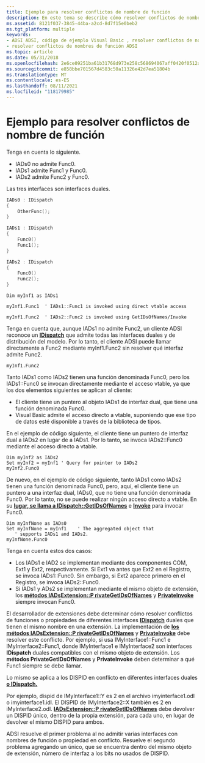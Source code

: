 ```yaml
---
title: Ejemplo para resolver conflictos de nombre de función
description: En este tema se describe cómo resolver conflictos de nombres de función al crear una extensión para ADSI.
ms.assetid: 8121f037-3845-44ba-a2cd-8d7f15e0beb2
ms.tgt_platform: multiple
keywords:
- ADSI ADSI, código de ejemplo Visual Basic , resolver conflictos de nombres de función
- resolver conflictos de nombres de función ADSI
ms.topic: article
ms.date: 05/31/2018
ms.openlocfilehash: 2e6ce09251ba61b31768d973e258c568694067aff0420f0512a13913bb6fce90
ms.sourcegitcommit: e858bbe701567d4583c50a11326e42d7ea51804b
ms.translationtype: MT
ms.contentlocale: es-ES
ms.lasthandoff: 08/11/2021
ms.locfileid: "118179985"
---
```

# <a name="example-for-resolving-function-name-conflicts"></a>Ejemplo para resolver conflictos de nombre de función

Tenga en cuenta lo siguiente.

-   IADs0 no admite Func0.
-   IADs1 admite Func1 y Func0.
-   IADs2 admite Func2 y Func0.

Las tres interfaces son interfaces duales.


```C++
IADs0 : IDispatch
{
    OtherFunc();
}

IADs1 : IDispatch
{
    Func0() 
    Func1();
}

IADs2 : IDispatch
{
    Func0()
    Func2();
}
```




```VB
Dim myInf1 as IADs1
 
myInf1.Func1  ' IADs1::Func1 is invoked using direct vtable access 
 
myInf1.Func2  ' IADs2::Func2 is invoked using GetIDsOfNames/Invoke
```



Tenga en cuenta que, aunque IADs1 no admite Func2, un cliente ADSI reconoce un [**IDispatch**](/windows/win32/api/oaidl/nn-oaidl-idispatch) que admite todas las interfaces duales y de distribución del modelo. Por lo tanto, el cliente ADSI puede llamar directamente a Func2 mediante myInf1.Func2 sin resolver qué interfaz admite Func2.


```VB
myInf1.Func2
```



Tanto IADs1 como IADs2 tienen una función denominada Func0, pero los IADs1::Func0 se invocan directamente mediante el acceso vtable, ya que los dos elementos siguientes se aplican al cliente:

-   El cliente tiene un puntero al objeto IADs1 de interfaz dual, que tiene una función denominada Func0.
-   Visual Basic admite el acceso directo a vtable, suponiendo que ese tipo de datos esté disponible a través de la biblioteca de tipos.

En el ejemplo de código siguiente, el cliente tiene un puntero de interfaz dual a IADs2 en lugar de a IADs1. Por lo tanto, se invoca IADs2::Func0 mediante el acceso directo a vtable.


```VB
Dim myInf2 as IADs2
Set myInf2 = myInf1 ' Query for pointer to IADs2 
myInf2.Func0
```



De nuevo, en el ejemplo de código siguiente, tanto IADs1 como IADs2 tienen una función denominada Func0, pero, aquí, el cliente tiene un puntero a una interfaz dual, IADs0, que no tiene una función denominada Func0. Por lo tanto, no se puede realizar ningún acceso directo a vtable. En su [**lugar, se llama a IDispatch::GetIDsOfNames**](/windows/win32/api/oaidl/nf-oaidl-idispatch-getidsofnames) e [**Invoke**](/windows/win32/api/oaidl/nf-oaidl-idispatch-invoke) para invocar Func0.


```VB
Dim myInfNone as IADs0
Set myInfNone = myInf1    ' The aggregated object that 
   ' supports IADs1 and IADs2.
myInfNone.Func0
```



Tenga en cuenta estos dos casos:

-   Los IADs1 e IAD2 se implementan mediante dos componentes COM, Ext1 y Ext2, respectivamente. Si Ext1 va antes que Ext2 en el Registro, se invoca IADs1::Func0. Sin embargo, si Ext2 aparece primero en el Registro, se invoca IADs2::Func0.
-   Si IADs1 y ADs2 se implementan mediante el mismo objeto de extensión, los [**métodos IADsExtension::P rivateGetIDsOfNames**](/windows/desktop/api/Iads/nf-iads-iadsextension-privategetidsofnames) y [**PrivateInvoke**](/windows/desktop/api/Iads/nf-iads-iadsextension-privateinvoke) siempre invocan Func0.

El desarrollador de extensiones debe determinar cómo resolver conflictos de funciones o propiedades de diferentes interfaces [**IDispatch**](/windows/win32/api/oaidl/nn-oaidl-idispatch) duales que tienen el mismo nombre en una extensión. La implementación de [**los métodos IADsExtension::P rivateGetIDsOfNames**](/windows/desktop/api/Iads/nf-iads-iadsextension-privategetidsofnames) y [**PrivateInvoke**](/windows/desktop/api/Iads/nf-iads-iadsextension-privateinvoke) debe resolver este conflicto. Por ejemplo, si usa IMyInterface1::Func1 e IMyInterface2::Func1, donde IMyInterface1 e IMyInterface2 son interfaces **IDispatch** duales compatibles con el mismo objeto de extensión. Los **métodos PrivateGetIDsOfNames** y **PrivateInvoke** deben determinar a qué Func1 siempre se debe llamar.

Lo mismo se aplica a los DISPID en conflicto en diferentes interfaces duales [**o IDispatch.**](/windows/win32/api/oaidl/nn-oaidl-idispatch)

Por ejemplo, dispid de IMyInterface1::Y es 2 en el archivo imyinterface1.odl o imyinterface1.idl. El DISPID de IMyInterface2::X también es 2 en iMyInterface2.odl. [**IADsExtension::P rivateGetIDsOfNames**](/windows/desktop/api/Iads/nf-iads-iadsextension-privategetidsofnames) debe devolver un DISPID único, dentro de la propia extensión, para cada uno, en lugar de devolver el mismo DISPID para ambos.

ADSI resuelve el primer problema al no admitir varias interfaces con nombres de función o propiedad en conflicto. Resuelve el segundo problema agregando un único, que se encuentra dentro del mismo objeto de extensión, número de interfaz a los bits no usados de DISPID.

 

 